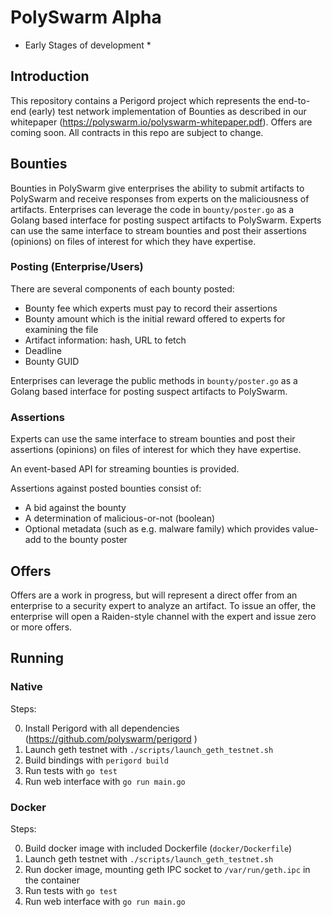 # PolySwarm Alpha

* Early Stages of development *

## Introduction

This repository contains a Perigord project which represents the end-to-end
(early) test network implementation of Bounties as described in our whitepaper
(https://polyswarm.io/polyswarm-whitepaper.pdf). Offers are coming soon. All
contracts in this repo are subject to change.

## Bounties

Bounties in PolySwarm give enterprises the ability to submit artifacts to
PolySwarm and receive responses from experts on the maliciousness of artifacts.
Enterprises can leverage the code in `bounty/poster.go` as a Golang based
interface for posting suspect artifacts to PolySwarm. Experts can use the same
interface to stream bounties and post their assertions (opinions) on files of
interest for which they have expertise.

### Posting (Enterprise/Users)

There are several components of each bounty posted:

* Bounty fee which experts must pay to record their assertions
* Bounty amount which is the initial reward offered to experts for examining the
  file
* Artifact information: hash, URL to fetch
* Deadline
* Bounty GUID

Enterprises can leverage the public methods in `bounty/poster.go` as a Golang
based interface for posting suspect artifacts to PolySwarm.

### Assertions

Experts can use the same interface to stream bounties and post their assertions
(opinions) on files of interest for which they have expertise.

An event-based API for streaming bounties is provided.

Assertions against posted bounties consist of:

* A bid against the bounty
* A determination of malicious-or-not (boolean)
* Optional metadata (such as e.g. malware family) which provides value-add to
  the bounty poster

## Offers

Offers are a work in progress, but will represent a direct offer from an
enterprise to a security expert to analyze an artifact. To issue an offer, the
enterprise will open a Raiden-style channel with the expert and issue zero or
more offers.

## Running

### Native

Steps:

0) Install Perigord with all dependencies (https://github.com/polyswarm/perigord )
1) Launch geth testnet with `./scripts/launch_geth_testnet.sh`
2) Build bindings with `perigord build`
3) Run tests with `go test`
4) Run web interface with `go run main.go`

### Docker

Steps:

0) Build docker image with included Dockerfile (`docker/Dockerfile`)
1) Launch geth testnet with `./scripts/launch_geth_testnet.sh`
2) Run docker image, mounting geth IPC socket to `/var/run/geth.ipc` in the
container
3) Run tests with `go test`
4) Run web interface with `go run main.go`
